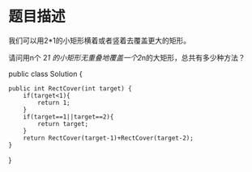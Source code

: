 题目描述
=====================
我们可以用2*1的小矩形横着或者竖着去覆盖更大的矩形。

请问用n个 2*1 的小矩形无重叠地覆盖一个2*n的大矩形，总共有多少种方法？

public class Solution {

    public int RectCover(int target) {
        if(target<1){
            return 1;
        }
        if(target==1||target==2){
            return target;
        }
        return RectCover(target-1)+RectCover(target-2);
    }
}
